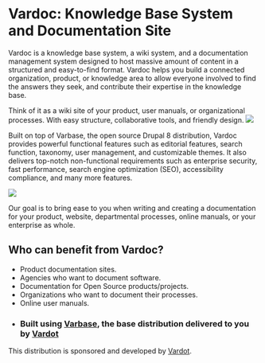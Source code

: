 # Vardoc: Knowledge Base System and Documentation Site

Vardoc is a knowledge base system, a wiki system, and a documentation management
system designed to host massive amount of content in a structured and 
easy-to-find format. Vardoc helps you build a connected organization, product,
 or knowledge area to allow everyone involved to find the answers they seek,
 and contribute their expertise in the knowledge base.

Think of it as a wiki site of your product, user manuals, or organizational
 processes. With easy structure, collaborative tools, and friendly design.
[![](https://www.drupal.org/files/project-images/vardoc-mockup.png)](https://www.drupal.org/project/vardoc)

Built on top of Varbase, the open source Drupal 8 distribution, Vardoc provides
 powerful functional features such as editorial features, search function,
 taxonomy, user management, and customizable themes. It also delivers top-notch
 non-functional requirements such as enterprise security, fast performance,
 search engine optimization (SEO), accessibility compliance, and many more
 features.

[![](https://www.drupal.org/files/vardoc-mockup-2.jpg)](https://www.drupal.org/project/vardoc)

Our goal is to bring ease to you when writing and creating a documentation
 for your product, website, departmental processes, online manuals, or your
 enterprise as whole.

## Who can benefit from Vardoc?

* Product documentation sites.
* Agencies who want to document software.
* Documentation for Open Source products/projects.
* Organizations who want to document their processes.
* Online user manuals.
* ### Built using [Varbase](https://www.drupal.org/project/varbase), the base distribution delivered to you by [Vardot](https://www.drupal.org/vardot)

This distribution is sponsored and developed by [Vardot](https://www.drupal.org/vardot).
